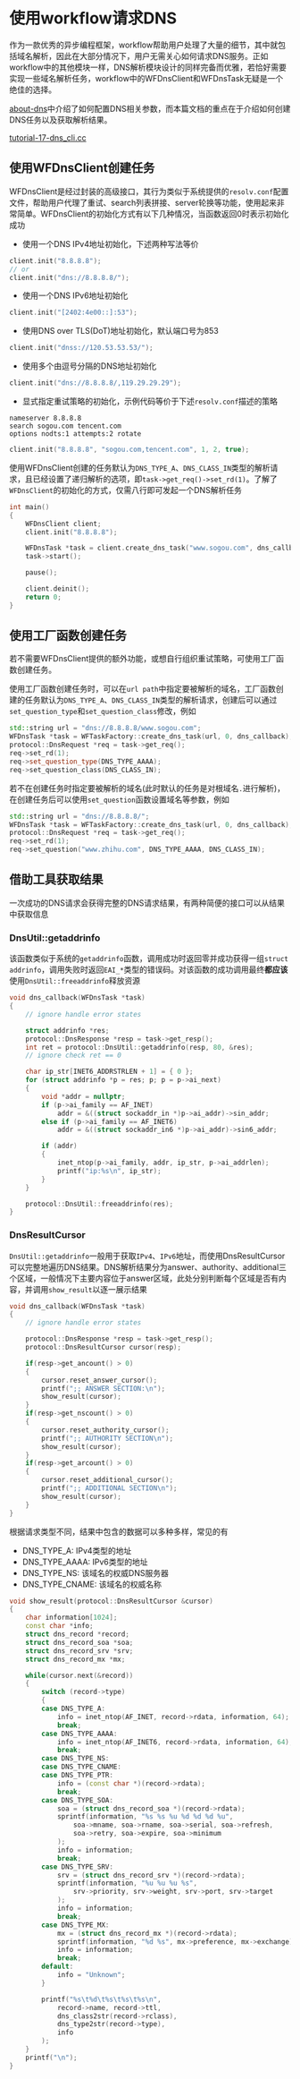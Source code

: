 # 使用workflow请求DNS
作为一款优秀的异步编程框架，workflow帮助用户处理了大量的细节，其中就包括域名解析，因此在大部分情况下，用户无需关心如何请求DNS服务。正如workflow中的其他模块一样，DNS解析模块设计的同样完备而优雅，若恰好需要实现一些域名解析任务，workflow中的WFDnsClient和WFDnsTask无疑是一个绝佳的选择。

[about-dns](about-dns.md)中介绍了如何配置DNS相关参数，而本篇文档的重点在于介绍如何创建DNS任务以及获取解析结果。

[tutorial-17-dns_cli.cc](/tutorial/tutorial-17-dns_cli.cc)

## 使用WFDnsClient创建任务
WFDnsClient是经过封装的高级接口，其行为类似于系统提供的`resolv.conf`配置文件，帮助用户代理了重试、search列表拼接、server轮换等功能，使用起来非常简单。WFDnsClient的初始化方式有以下几种情况，当函数返回0时表示初始化成功

- 使用一个DNS IPv4地址初始化，下述两种写法等价
```cpp
client.init("8.8.8.8");
// or
client.init("dns://8.8.8.8/");
```
- 使用一个DNS IPv6地址初始化
```cpp
client.init("[2402:4e00::]:53");
```
- 使用DNS over TLS(DoT)地址初始化，默认端口号为853
```cpp
client.init("dnss://120.53.53.53/");
```
- 使用多个由逗号分隔的DNS地址初始化
```cpp
client.init("dns://8.8.8.8/,119.29.29.29");
```
- 显式指定重试策略的初始化，示例代码等价于下述`resolv.conf`描述的策略
```
nameserver 8.8.8.8
search sogou.com tencent.com
options nodts:1 attempts:2 rotate
```
```cpp
client.init("8.8.8.8", "sogou.com,tencent.com", 1, 2, true);
```

使用WFDnsClient创建的任务默认为`DNS_TYPE_A`、`DNS_CLASS_IN`类型的解析请求，且已经设置了递归解析的选项，即`task->get_req()->set_rd(1)`。了解了`WFDnsClient`的初始化的方式，仅需八行即可发起一个DNS解析任务

```cpp
int main()
{
    WFDnsClient client;
    client.init("8.8.8.8");

    WFDnsTask *task = client.create_dns_task("www.sogou.com", dns_callback);
    task->start();

    pause();

    client.deinit();
    return 0;
}
```

## 使用工厂函数创建任务
若不需要WFDnsClient提供的额外功能，或想自行组织重试策略，可使用工厂函数创建任务。

使用工厂函数创建任务时，可以在`url path`中指定要被解析的域名，工厂函数创建的任务默认为`DNS_TYPE_A`、`DNS_CLASS_IN`类型的解析请求，创建后可以通过`set_question_type`和`set_question_class`修改，例如

```cpp
std::string url = "dns://8.8.8.8/www.sogou.com";
WFDnsTask *task = WFTaskFactory::create_dns_task(url, 0, dns_callback);
protocol::DnsRequest *req = task->get_req();
req->set_rd(1);
req->set_question_type(DNS_TYPE_AAAA);
req->set_question_class(DNS_CLASS_IN);
```

若不在创建任务时指定要被解析的域名(此时默认的任务是对根域名`.`进行解析)，在创建任务后可以使用`set_question`函数设置域名等参数，例如

```cpp
std::string url = "dns://8.8.8.8/";
WFDnsTask *task = WFTaskFactory::create_dns_task(url, 0, dns_callback);
protocol::DnsRequest *req = task->get_req();
req->set_rd(1);
req->set_question("www.zhihu.com", DNS_TYPE_AAAA, DNS_CLASS_IN);
```

## 借助工具获取结果
一次成功的DNS请求会获得完整的DNS请求结果，有两种简便的接口可以从结果中获取信息

### DnsUtil::getaddrinfo
该函数类似于系统的`getaddrinfo`函数，调用成功时返回零并成功获得一组`struct addrinfo`，调用失败时返回`EAI_*`类型的错误码。对该函数的成功调用最终**都应该**使用`DnsUtil::freeaddrinfo`释放资源

```cpp
void dns_callback(WFDnsTask *task)
{
    // ignore handle error states

    struct addrinfo *res;
    protocol::DnsResponse *resp = task->get_resp();
    int ret = protocol::DnsUtil::getaddrinfo(resp, 80, &res);
    // ignore check ret == 0

    char ip_str[INET6_ADDRSTRLEN + 1] = { 0 };
    for (struct addrinfo *p = res; p; p = p->ai_next)
    {
        void *addr = nullptr;
        if (p->ai_family == AF_INET)
            addr = &((struct sockaddr_in *)p->ai_addr)->sin_addr;
        else if (p->ai_family == AF_INET6)
            addr = &((struct sockaddr_in6 *)p->ai_addr)->sin6_addr;

        if (addr)
        {
            inet_ntop(p->ai_family, addr, ip_str, p->ai_addrlen);
            printf("ip:%s\n", ip_str);
        }
    }

    protocol::DnsUtil::freeaddrinfo(res);
}
```

### DnsResultCursor
`DnsUtil::getaddrinfo`一般用于获取`IPv4`、`IPv6`地址，而使用DnsResultCursor可以完整地遍历DNS结果。DNS解析结果分为answer、authority、additional三个区域，一般情况下主要内容位于answer区域，此处分别判断每个区域是否有内容，并调用`show_result`以逐一展示结果

```cpp
void dns_callback(WFDnsTask *task)
{
    // ignore handle error states

    protocol::DnsResponse *resp = task->get_resp();
    protocol::DnsResultCursor cursor(resp);

    if(resp->get_ancount() > 0)
    {
        cursor.reset_answer_cursor();
        printf(";; ANSWER SECTION:\n");
        show_result(cursor);
    }
    if(resp->get_nscount() > 0)
    {
        cursor.reset_authority_cursor();
        printf(";; AUTHORITY SECTION\n");
        show_result(cursor);
    }
    if(resp->get_arcount() > 0)
    {
        cursor.reset_additional_cursor();
        printf(";; ADDITIONAL SECTION\n");
        show_result(cursor);
    }
}
```

根据请求类型不同，结果中包含的数据可以多种多样，常见的有

- DNS_TYPE_A: IPv4类型的地址
- DNS_TYPE_AAAA: IPv6类型的地址
- DNS_TYPE_NS: 该域名的权威DNS服务器
- DNS_TYPE_CNAME: 该域名的权威名称

```cpp
void show_result(protocol::DnsResultCursor &cursor)
{
    char information[1024];
    const char *info;
    struct dns_record *record;
    struct dns_record_soa *soa;
    struct dns_record_srv *srv;
    struct dns_record_mx *mx;

    while(cursor.next(&record))
    {
        switch (record->type)
        {
        case DNS_TYPE_A:
            info = inet_ntop(AF_INET, record->rdata, information, 64);
            break;
        case DNS_TYPE_AAAA:
            info = inet_ntop(AF_INET6, record->rdata, information, 64);
            break;
        case DNS_TYPE_NS:
        case DNS_TYPE_CNAME:
        case DNS_TYPE_PTR:
            info = (const char *)(record->rdata);
            break;
        case DNS_TYPE_SOA:
            soa = (struct dns_record_soa *)(record->rdata);
            sprintf(information, "%s %s %u %d %d %d %u",
                soa->mname, soa->rname, soa->serial, soa->refresh,
                soa->retry, soa->expire, soa->minimum
            );
            info = information;
            break;
        case DNS_TYPE_SRV:
            srv = (struct dns_record_srv *)(record->rdata);
            sprintf(information, "%u %u %u %s",
                srv->priority, srv->weight, srv->port, srv->target
            );
            info = information;
            break;
        case DNS_TYPE_MX:
            mx = (struct dns_record_mx *)(record->rdata);
            sprintf(information, "%d %s", mx->preference, mx->exchange);
            info = information;
            break;
        default:
            info = "Unknown";
        }

        printf("%s\t%d\t%s\t%s\t%s\n",
            record->name, record->ttl,
            dns_class2str(record->rclass),
            dns_type2str(record->type),
            info
        );
    }
    printf("\n");
}
```
